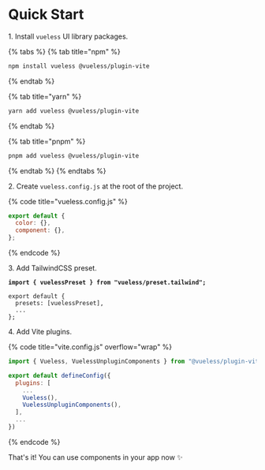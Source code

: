 # Quick Start

1\. Install `vueless` UI library packages.

{% tabs %}
{% tab title="npm" %}
```bash
npm install vueless @vueless/plugin-vite
```
{% endtab %}

{% tab title="yarn" %}
```bash
yarn add vueless @vueless/plugin-vite
```
{% endtab %}

{% tab title="pnpm" %}
```bash
pnpm add vueless @vueless/plugin-vite
```
{% endtab %}
{% endtabs %}

2\. Create `vueless.config.js` at the root of the project.

{% code title="vueless.config.js" %}
```javascript
export default {
  color: {},
  component: {},
};
```
{% endcode %}

3\. Add TailwindCSS preset.

<pre class="language-javascript" data-title="tailwind.config.js"><code class="lang-javascript"><strong>import { vuelessPreset } from "vueless/preset.tailwind";
</strong>
export default {
  presets: [vuelessPreset],
  ...
};
</code></pre>

4\. Add Vite plugins.

{% code title="vite.config.js" overflow="wrap" %}
```javascript
import { Vueless, VuelessUnpluginComponents } from "@vueless/plugin-vite";

export default defineConfig({
  plugins: [
    ...
    Vueless(),
    VuelessUnpluginComponents(),
  ],
  ...
})
```
{% endcode %}

That's it! You can use components in your app now ✨

